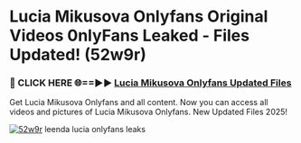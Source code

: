 # Lucia Mikusova Onlyfans Original Videos 0nlyFans Leaked - Files Updated! (52w9r)

<h3>🔴 CLICK HERE 🌐==►► <a href="https://tinyurl.com/2wckxsce" rel="nofollow">Lucia Mikusova Onlyfans Updated Files</a></h3>

Get Lucia Mikusova Onlyfans and all content. Now you can access all videos and pictures of Lucia Mikusova Onlyfans. New Updated Files 2025!

[![52w9r](https://i.imgur.com/AFduVYN.gif)](https://tinyurl.com/2wckxsce)
leenda lucia onlyfans leaks